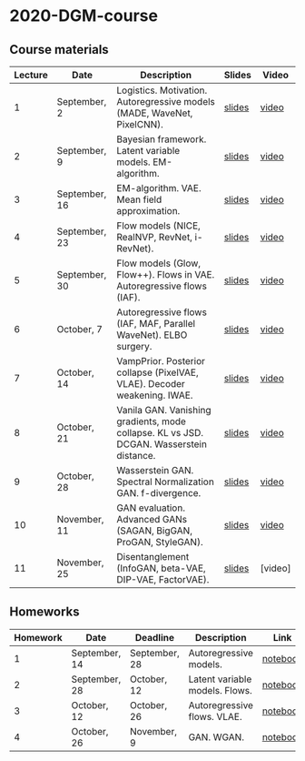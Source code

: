# 2020-DGM-course

## Course materials

| Lecture | Date | Description | Slides | Video |
|---------|------|-------------|--------|-------|
| 1 | September, 2 | Logistics. Motivation. Autoregressive models (MADE, WaveNet, PixelCNN). | [slides](lectures/lecture1/Isachenko2020DeepGenerativeModels1.pdf) | [video](https://youtu.be/Vvmlg5JYdVQ) |
| 2 | September, 9 | Bayesian framework. Latent variable models. EM-algorithm. | [slides](lectures/lecture2/Isachenko2020DeepGenerativeModels2.pdf) | [video](https://youtu.be/IXVoKY92u1k) |
| 3 | September, 16 | EM-algorithm. VAE. Mean field approximation. | [slides](lectures/lecture3/Isachenko2020DeepGenerativeModels3.pdf) | [video](https://youtu.be/y1csC6gkmxU) |
| 4 | September, 23 | Flow models (NICE, RealNVP, RevNet, i-RevNet). | [slides](lectures/lecture4/Isachenko2020DeepGenerativeModels4.pdf) | [video](https://youtu.be/epFV2wNE6Kk) |
| 5 | September, 30 | Flow models (Glow, Flow++). Flows in VAE. Autoregressive flows (IAF). | [slides](lectures/lecture5/Isachenko2020DeepGenerativeModels5.pdf) | [video](https://youtu.be/KA941HS8oAg) |
| 6 | October, 7 | Autoregressive flows (IAF, MAF, Parallel WaveNet). ELBO surgery. | [slides](lectures/lecture6/Isachenko2020DeepGenerativeModels6.pdf) | [video](https://youtu.be/8xzHeHJmXc4) |
| 7 | October, 14 | VampPrior. Posterior collapse (PixelVAE, VLAE). Decoder weakening. IWAE. | [slides](lectures/lecture7/Isachenko2020DeepGenerativeModels7.pdf) | [video](https://youtu.be/tWQmomQpNEU) |
| 8 | October, 21 | Vanila GAN. Vanishing gradients, mode collapse. KL vs JSD. DCGAN. Wasserstein distance. | [slides](lectures/lecture8/Isachenko2020DeepGenerativeModels8.pdf) | [video](https://youtu.be/0ma4ZgnwC0M) |
| 9 | October, 28 | Wasserstein GAN. Spectral Normalization GAN. f-divergence. | [slides](lectures/lecture9/Isachenko2020DeepGenerativeModels9.pdf) | [video](https://youtu.be/tc-YZ_pjwWo) |
| 10 | November, 11 | GAN evaluation. Advanced GANs (SAGAN, BigGAN, ProGAN, StyleGAN). | [slides](lectures/lecture10/Isachenko2020DeepGenerativeModels10.pdf) | [video](https://youtu.be/kKmQlLOQLIY) |
| 11 | November, 25 | Disentanglement (InfoGAN, beta-VAE, DIP-VAE, FactorVAE). | [slides](lectures/lecture11/Isachenko2020DeepGenerativeModels11.pdf) | [video] |


## Homeworks

| Homework | Date | Deadline | Description | Link |
|---------|------|-------------|--------|-------|
| 1 | September, 14 | September, 28 | Autoregressive models. | [notebook](homeworks/homework1/hw1.ipynb) |
| 2 | September, 28 | October, 12 | Latent variable models. Flows. | [notebook](homeworks/homework2/hw2.ipynb) |
| 3 | October, 12 | October, 26 | Autoregressive flows. VLAE. | [notebook](homeworks/homework3/hw3.ipynb) |
| 4 | October, 26 | November, 9 | GAN. WGAN. | [notebook](homeworks/homework4/hw4.ipynb) |

